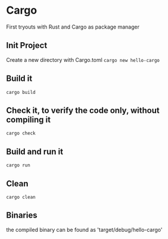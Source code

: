 # Cargo
First tryouts with Rust and Cargo as package manager

## Init Project
Create a new directory with Cargo.toml
`cargo new hello-cargo`

## Build it
`cargo build`

## Check it, to verify the code only, without compiling it
`cargo check`

## Build and run it
`cargo run`

## Clean 
`cargo clean`

## Binaries
the compiled binary can be found as 'target/debug/hello-cargo'
